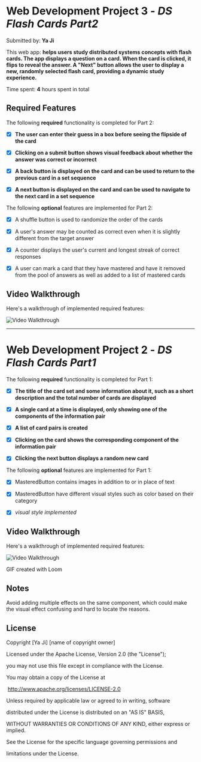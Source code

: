 # Web Development Project 3 - *DS Flash Cards Part2*




Submitted by: **Ya Ji**



This web app: **helps users study distributed systems concepts with flash cards. The app displays a question on a card. When the card is clicked, it flips to reveal the answer. A "Next" button allows the user to display a new, randomly selected flash card, providing a dynamic study experience.**



Time spent: **4** hours spent in total



## Required Features
The following **required** functionality is completed for Part 2:



- [x] **The user can enter their guess in a box before seeing the flipside of the card**
- [x] **Clicking on a submit button shows visual feedback about whether the answer was correct or incorrect**
- [x] **A back button is displayed on the card and can be used to return to the previous card in a set sequence**
- [x] **A next button is displayed on the card and can be used to navigate to the next card in a set sequence**



The following **optional** features are implemented for Part 2:



- [x] A shuffle button is used to randomize the order of the cards
- [x] A user's answer may be counted as correct even when it is slightly different from the target answer
- [x] A counter displays the user's current and longest streak of correct responses
- [x] A user can mark a card that they have mastered and have it removed from the pool of answers as well as added to a list of mastered cards



## Video Walkthrough



Here's a walkthrough of implemented required features:

<img src='https://submissions.us-east-1.linodeobjects.com/web102/NkIIsJ5S.gif' width='' alt='Video Walkthrough' />

---
# Web Development Project 2 - *DS Flash Cards Part1*


The following **required** functionality is completed for Part 1:



- [x] **The title of the card set and some information about it, such as a short description and the total number of cards are displayed**

- [x] **A single card at a time is displayed, only showing one of the components of the information pair**

- [x] **A list of card pairs is created**

- [x] **Clicking on the card shows the corresponding component of the information pair**

- [x] **Clicking the next button displays a random new card**



The following **optional** features are implemented for Part 1:



- [x] MasteredButton contains images in addition to or in place of text

- [x] MasteredButton have different visual styles such as color based on their category

- [x] *visual style implemented*



## Video Walkthrough



Here's a walkthrough of implemented required features:

<img src='https://private-user-images.githubusercontent.com/181181004/420706580-d9e64326-6c5c-406b-8838-0f7e6a62d382.gif?jwt=eyJhbGciOiJIUzI1NiIsInR5cCI6IkpXVCJ9.eyJpc3MiOiJnaXRodWIuY29tIiwiYXVkIjoicmF3LmdpdGh1YnVzZXJjb250ZW50LmNvbSIsImtleSI6ImtleTUiLCJleHAiOjE3NDIxODkyMzksIm5iZiI6MTc0MjE4ODkzOSwicGF0aCI6Ii8xODExODEwMDQvNDIwNzA2NTgwLWQ5ZTY0MzI2LTZjNWMtNDA2Yi04ODM4LTBmN2U2YTYyZDM4Mi5naWY_WC1BbXotQWxnb3JpdGhtPUFXUzQtSE1BQy1TSEEyNTYmWC1BbXotQ3JlZGVudGlhbD1BS0lBVkNPRFlMU0E1M1BRSzRaQSUyRjIwMjUwMzE3JTJGdXMtZWFzdC0xJTJGczMlMkZhd3M0X3JlcXVlc3QmWC1BbXotRGF0ZT0yMDI1MDMxN1QwNTIyMTlaJlgtQW16LUV4cGlyZXM9MzAwJlgtQW16LVNpZ25hdHVyZT0xNmIxYTdlMDg1YThlMjY2MTJmMjZjZGRiYzczMmRlNWNkMTIwMDJlYzE0NDQ1YzNhNGM0MWU0NmNkY2RkNGFjJlgtQW16LVNpZ25lZEhlYWRlcnM9aG9zdCJ9.6Dm4HjE0YitnxrMn2rf3nTGc8mqIxBwxbR0e7DgYPwI' title='Video Walkthrough' width='' alt='Video Walkthrough' />



<!-- Replace this with whatever GIF tool you used! -->

GIF created with Loom



## Notes



Avoid adding multiple effects on the same component, which could make the visual effect confusing and hard to locate the reasons. 



## License



  Copyright [Ya Ji] [name of copyright owner]



  Licensed under the Apache License, Version 2.0 (the "License");

  you may not use this file except in compliance with the License.

  You may obtain a copy of the License at



​    http://www.apache.org/licenses/LICENSE-2.0



  Unless required by applicable law or agreed to in writing, software

  distributed under the License is distributed on an "AS IS" BASIS,

  WITHOUT WARRANTIES OR CONDITIONS OF ANY KIND, either express or implied.

  See the License for the specific language governing permissions and

  limitations under the License.
